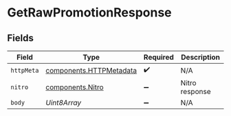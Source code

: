 # GetRawPromotionResponse


## Fields

| Field                                                              | Type                                                               | Required                                                           | Description                                                        |
| ------------------------------------------------------------------ | ------------------------------------------------------------------ | ------------------------------------------------------------------ | ------------------------------------------------------------------ |
| `httpMeta`                                                         | [components.HTTPMetadata](../../models/components/httpmetadata.md) | :heavy_check_mark:                                                 | N/A                                                                |
| `nitro`                                                            | [components.Nitro](../../models/components/nitro.md)               | :heavy_minus_sign:                                                 | Nitro response                                                     |
| `body`                                                             | *Uint8Array*                                                       | :heavy_minus_sign:                                                 | N/A                                                                |